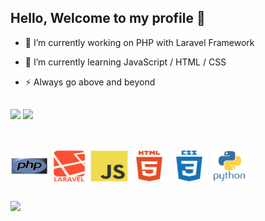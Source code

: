 ## Hello, Welcome to my profile 👋

- 🔭 I’m currently working on PHP with Laravel Framework

- 🌱 I’m currently learning JavaScript / HTML / CSS

- ⚡ Always go above and beyond

##

<div>
  <img height="180em" src="https://github-readme-stats.vercel.app/api?username=felipeazvdo&hide_border=true&show_icons=true&theme=chartreuse-dark&include_all_commits=true&count_private=true"/>
  <img height="180em" src="https://github-readme-stats.vercel.app/api/top-langs/?username=felipeazvdo&hide_border=true&layout=compact&langs_count=16&theme=chartreuse-dark"/>
</div>

##

<div style="display: inline_block"><br>
  <img align="center" alt="Felipe-PHP" height="50" width="60" src="https://raw.githubusercontent.com/devicons/devicon/master/icons/php/php-original.svg">
  <img align="center" alt="Felipe-Laravel" height="50" width="60" src="https://raw.githubusercontent.com/devicons/devicon/master/icons/laravel/laravel-plain-wordmark.svg">
  <img align="center" alt="Felipe-JS" height="50" width="60" src="https://raw.githubusercontent.com/devicons/devicon/master/icons/javascript/javascript-original.svg">
  <img align="center" alt="Felipe-HTML" height="50" width="60" src="https://raw.githubusercontent.com/devicons/devicon/master/icons/html5/html5-plain-wordmark.svg">
  <img align="center" alt="Felipe-CSS" height="50" width="60" src="https://raw.githubusercontent.com/devicons/devicon/master/icons/css3/css3-plain-wordmark.svg">
  <img align="center" alt="Felipe-Python" height="50" width="60" src="https://raw.githubusercontent.com/devicons/devicon/master/icons/python/python-original-wordmark.svg">
</div>

##

<div>
   <a href="https://www.linkedin.com/in/felipe-azevedo-a88119238/" target="_blank"> <img align="center" src="https://img.shields.io/badge/-LinkedIn-%230077B5?style=for-the-badge&logo=linkedin&logoColor=white" target="_blank"> </a>
</div>
